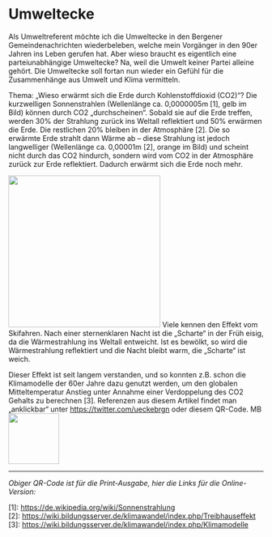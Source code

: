 # Umweltecke

Als Umweltreferent möchte ich die Umweltecke in den Bergener Gemeindenachrichten wiederbeleben, welche mein Vorgänger in den 90er Jahren ins Leben gerufen hat. Aber wieso braucht es eigentlich eine parteiunabhängige Umweltecke? Na, weil die Umwelt keiner Partei alleine gehört. Die Umweltecke soll fortan nun wieder ein Gefühl für die Zusammenhänge aus Umwelt und Klima vermitteln.

Thema: „Wieso erwärmt sich die Erde durch Kohlenstoffdioxid (CO2)“? Die kurzwelligen Sonnenstrahlen (Wellenlänge ca. 0,0000005m \[1\], gelb im Bild) können durch CO2 „durchscheinen“. Sobald sie auf die Erde treffen, werden 30% der Strahlung zurück ins Weltall reflektiert und 50% erwärmen die Erde. Die restlichen 20% bleiben in der Atmosphäre \[2\]. Die so erwärmte Erde strahlt dann Wärme ab – diese Strahlung ist jedoch langwelliger (Wellenlänge ca. 0,00001m \[2\], orange im Bild) und scheint nicht durch das CO2 hindurch, sondern wird vom CO2 in der Atmosphäre zurück zur Erde reflektiert. Dadurch erwärmt sich die Erde noch mehr.

<img src="k_brgn_bounded.png" width="300" height="300" />
Viele kennen den Effekt vom Skifahren. Nach einer sternenklaren Nacht ist die „Scharte“ in der Früh eisig, da die Wärmestrahlung ins Weltall entweicht. Ist es bewölkt, so wird die Wärmestrahlung reflektiert und die Nacht bleibt warm, die „Scharte“ ist weich.
    
Dieser Effekt ist seit langem verstanden, und so konnten z.B. schon die Klimamodelle der 60er Jahre dazu genutzt werden, um den globalen Mitteltemperatur Anstieg unter Annahme einer Verdoppelung des CO2 Gehalts zu berechnen \[3\].
Referenzen aus diesem Artikel findet man „anklickbar“ unter https://twitter.com/ueckebrgn oder diesem QR-Code. MB <br />
<img src="ueckebrgn_qr_code.png" width="100" height="100" />

----
*Obiger QR-Code ist für die Print-Ausgabe, hier die Links für die Online-Version:*

\[1\]: https://de.wikipedia.org/wiki/Sonnenstrahlung <br /> 
\[2\]: https://wiki.bildungsserver.de/klimawandel/index.php/Treibhauseffekt <br /> 
\[3\]: https://wiki.bildungsserver.de/klimawandel/index.php/Klimamodelle <br /> 

